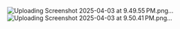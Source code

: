![Uploading Screenshot 2025-04-03 at 9.49.55 PM.png…]()
![Uploading Screenshot 2025-04-03 at 9.50.41 PM.png…]()
